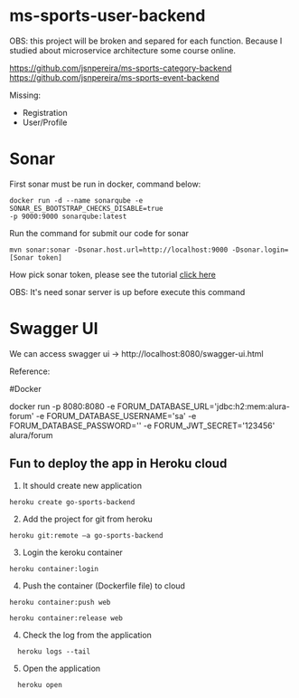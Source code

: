 # ms-sports-user-backend


OBS: this project will be broken and separed for each function. Because I studied about microservice architecture some course online.

https://github.com/jsnpereira/ms-sports-category-backend
https://github.com/jsnpereira/ms-sports-event-backend

Missing:
- Registration
- User/Profile


# Sonar
First sonar must be run in docker, command below:
```
docker run -d --name sonarqube -e SONAR_ES_BOOTSTRAP_CHECKS_DISABLE=true 
-p 9000:9000 sonarqube:latest 
```

Run the command for submit our code for sonar 
```
mvn sonar:sonar -Dsonar.host.url=http://localhost:9000 -Dsonar.login=[Sonar token]
``` 
How pick sonar token, please see the tutorial [click here](https://www.decodingdevops.com/how-to-generate-sonarqube-authentication-token-api/)

OBS: It's need sonar server is up before execute this command

# Swagger UI
We can access swagger ui -> http://localhost:8080/swagger-ui.html

Reference: 

#Docker

docker run -p 8080:8080 -e FORUM_DATABASE_URL='jdbc:h2:mem:alura-forum' -e FORUM_DATABASE_USERNAME='sa' -e FORUM_DATABASE_PASSWORD='' -e FORUM_JWT_SECRET='123456' alura/forum

## Fun to deploy the app in Heroku cloud

1. It should create new application 
  ````
  heroku create go-sports-backend
  ````
2. Add the project for git from heroku
 ````
 heroku git:remote –a go-sports-backend
  ````
3. Login the keroku container
 ````
 heroku container:login
  ````
4. Push the container (Dockerfile file) to cloud
 ````
 heroku container:push web  
  ````
 ````
 heroku container:release web
  ````
4. Check the log from the application
 ````
   heroku logs --tail
 ````
5. Open the application
 ````
   heroku open
 ````

